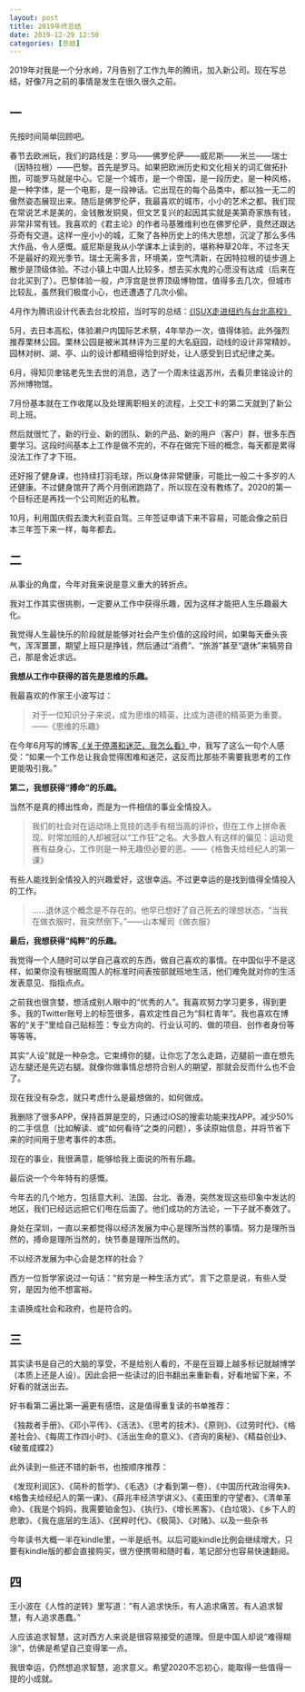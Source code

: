 ```yaml
---
layout: post
title: 2019年终总结
date: 2019-12-29 12:50
categories: [总结]
---
```


2019年对我是一个分水岭，7月告别了工作九年的腾讯，加入新公司。现在写总结，好像7月之前的事情是发生在很久很久之前。

## 一

先按时间简单回顾吧。

春节去欧洲玩，我们的路线是：罗马——佛罗伦萨——威尼斯——米兰——瑞士（因特拉根）——巴黎。首先是罗马。如果把欧洲历史和文化相关的词汇做拓扑图，可能罗马就是中心。它是一个城市，是一个帝国，是一段历史，是一种风格，是一种字体，是一个电影，是一段神话。它出现在的每个品类中，都以独一无二的傲然姿态展现出来。随后是佛罗伦萨，我最喜欢的城市，小小的艺术之都。我们现在常说艺术是美的，金钱散发铜臭，但文艺复兴的起因其实就是美第奇家族有钱，非常非常有钱。我喜欢的《君主论》的作者马基雅维利也在佛罗伦萨，竟然还跟达芬奇有交道。这样一座小小的城，汇聚了各种历史上的伟大思想，沉淀了那么多伟大作品，令人感慨。威尼斯是我从小学课本上读到的，堪称种草20年，不过冬天不是最好的观光季节。瑞士无需多言，环境美，空气清新，在因特拉根的徒步道上散步是顶级体验。不过小镇上中国人比较多，想去买水鬼的心愿没有达成（后来在台北买到了）。巴黎体验一般，卢浮宫是世界顶级博物馆，值得多去几次，但城市比较乱，虽然我们极度小心，也还遭遇了几次小偷。

4月作为腾讯设计代表去台北校招，当时写的总结：[《ISUX走进纽约与台北高校》](https://isux.tencent.com/articles/isux-campus-2019-summer.html)

5月，去日本高松，体验濑户内国际艺术祭，4年举办一次，值得体验。此外强烈推荐栗林公园。栗林公园是被米其林评为三星的大名庭园，动线的设计非常精妙。园林对树、湖、亭、山的设计都精细得恰到好处，让人感受到日式纪律之美。

6月，得知贝聿铭老先生去世的消息，选了一个周末往返苏州，去看贝聿铭设计的苏州博物馆。

7月份基本就在工作收尾以及处理离职相关的流程，上交工卡的第二天就到了新公司上班。

然后就很忙了，新的行业、新的团队、新的产品、新的用户（客户）群，很多东西要学习。这段时间基本上工作是做不完的，不存在做完下班的概念，每天都是累得没法工作了才下班。

还好报了健身课，也持续打羽毛球，所以身体非常健康，可能比一般二十多岁的人还健康。不过健身馆开了两个月倒闭跑路了，所以现在没有教练了。2020的第一个目标还是再找一个公司附近的私教。

10月，利用国庆假去澳大利亚自驾。三年签证申请下来不容易，可能会像之前日本三年签下来一样，每年都去。

## 二

从事业的角度，今年对我来说是意义重大的转折点。

我对工作其实很挑剔，一定要从工作中获得乐趣，因为这样才能把人生乐趣最大化。

我觉得人生最快乐的阶段就是能够对社会产生价值的这段时间，如果每天垂头丧气，浑浑噩噩，期望上班只是挣钱，然后通过“消费”、“旅游”甚至“退休”来犒劳自己，那是舍近求远。

**我想从工作中获得的首先是思维的乐趣。**

我最喜欢的作家王小波写过：

> 对于一位知识分子来说，成为思维的精英，比成为道德的精英更为重要。——《思维的乐趣》

在今年6月写的博客[《关于停滞和迷茫，我怎么看》](https://yuguo.us/weblog/my-thought-about-perplex-and-lost/)中，我写了这么一句个人感受：“如果一个工作总让我会觉得困难和迷茫，这反而比那些不需要我思考的工作更能吸引我。”

**第二，我想获得“搏命”的乐趣。**

当然不是真的搏出性命，而是为一件相信的事业全情投入。

> 我们的社会对在运动场上竞技的选手有相当高的评价，但在工作上拼命表现、时常加班的人却被冠以“工作狂”之名。大多数人有这样的偏见：运动竞赛有益身心，工作则是一种无趣但必要的恶。——《格鲁夫给经纪人的第一课》

有些人能找到全情投入的兴趣爱好，这很幸运。不过更幸运的是找到值得全情投入的工作。

> ……退休这个概念是不存在的。他早已想好了自己死去的理想状态，“当我在做衣服时，我突然倒下。”——山本耀司《做衣服》

**最后，我想获得“纯粹”的乐趣。**

我觉得一个人随时可以学自己喜欢的东西，做自己喜欢的事情。在中国似乎不是这样，如果你没有根据周围人的标准时间表按部就班地生活，他们难免就对你的生活发表意见、指指点点。

之前我也很贪婪，想活成别人眼中的“优秀的人”。我喜欢努力学习更多，得到更多。我的Twitter账号上的标签很多，喜欢定性自己为“斜杠青年”。我也喜欢在博客的“关于”里给自己贴标签：专业方向的、行业认可的、做的项目、创作者身份等等等等。

其实“人设”就是一种杂念。它束缚你的腿，让你忘了怎么走路，迈腿前一直在想先迈左腿还是先迈右腿。就像你做事情总想符合别人的期望，那就会反而什么也不会了。

现在我没有杂念，就只考虑什么是最想做的，如何做成。

我删除了很多APP，保持首屏是空的，只通过iOS的搜索功能来找APP。减少50%的二手信息（比如解读、或“如何看待”之类的问题），多读原始信息，并将节省下来的时间用于思考事件的本质。

现在的事业，我很满意，能够给我上面说的所有乐趣。

最后说一个今年特有的感慨。

今年去的几个地方，包括意大利、法国、台北、香港，突然发现这些印象中发达的地区，我们已经远远把它们甩在后面了。他们成功的方法论，一下子就不奏效了。

身处在深圳，一直以来都觉得以经济发展为中心是理所当然的事情。努力是理所当然的，搏命是理所当然的，快节奏是理所当然的。

不以经济发展为中心会是怎样的社会？

西方一位哲学家说过一句话：“贫穷是一种生活方式”。言下之意是说，有些人受穷，是因为他不想富裕。

主语换成社会和政府，也是符合的。

## 三

其实读书是自己的大脑的享受，不是给别人看的，不是在豆瓣上越多标记就越博学（本质上还是人设）。因此会把一些读过的旧书翻出来重新看，好看地留下来，不好看的就送出去。

好书看第二遍比第一遍更有感悟，这是值得重复读的书单推荐：

《独裁者手册》、《邓小平传》、《活法》、《思考的技术》、《原则》、《过劳时代》、《格差社会》、《每周工作四小时》、《活出生命的意义》、《咨询的奥秘》、《精益创业》、《破茧成蝶2》

此外读到一些还不错的新书，也按顺序推荐：

《发现利润区》、《简朴的哲学》、《毛选》（才看到第一卷）、《中国历代政治得失》、《格鲁夫给经纪人的第一课》、《薛兆丰经济学讲义》、《麦田里的守望者》、《清单革命》、《我是个妈妈，我需要铂金包》、《执行》、《增长黑客》、《白垃圾》、《乡下人的悲歌》、《我在底层的生活》、《民粹时代》、《极简》、《对赌》、以及一些杂书

今年读书大概一半在kindle里，一半是纸书。以后可能kindle比例会继续增大，只要有kindle版的都会直接购买，很方便携带和随时看，笔记部分也容易快速翻阅。

## 四

王小波在《人性的逆转》里写道：“有人追求快乐，有人追求痛苦。有人追求智慧，有人追求愚蠢。”

人应该追求智慧，这对西方人来说是很容易接受的道理。但是中国人却说“难得糊涂”，仿佛是希望自己变得笨一点。

我很幸运，仍然想追求智慧，追求意义。希望2020不忘初心，能取得一些值得一提的小成就。
